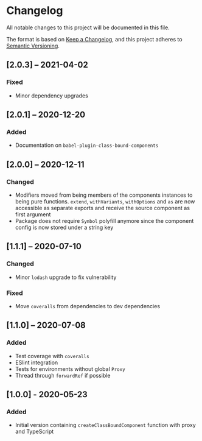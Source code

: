 # Changelog

All notable changes to this project will be documented in this file.

The format is based on [Keep a Changelog](https://keepachangelog.com/en/1.0.0/),
and this project adheres to [Semantic Versioning](https://semver.org/spec/v2.0.0.html).

## [2.0.3] – 2021-04-02

### Fixed

- Minor dependency upgrades

## [2.0.1] – 2020-12-20

### Added

- Documentation on `babel-plugin-class-bound-components`

## [2.0.0] – 2020-12-11

### Changed

- Modifiers moved from being members of the components instances to being pure functions. `extend`, `withVariants`, `withOptions` and `as` are now accessible as separate exports and receive the source component as first argument
- Package does not require `Symbol` polyfill anymore since the component config is now stored under a string key

## [1.1.1] – 2020-07-10

### Changed

- Minor `lodash` upgrade to fix vulnerability

### Fixed

- Move `coveralls` from dependencies to dev dependencies

## [1.1.0] – 2020-07-08

### Added

- Test coverage with `coveralls`
- ESlint integration
- Tests for environments without global `Proxy`
- Thread through `forwardRef` if possible

## [1.0.0] - 2020-05-23

### Added

- Initial version containing `createClassBoundComponent` function with proxy and TypeScript
